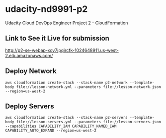 # udacity-nd9991-p2
Udacity Cloud DevOps Engineer Project 2 - CloudFormation

## Link to See it Live for submission
http://p2-se-webap-xov7jpqircfk-1024648911.us-west-2.elb.amazonaws.com/


## Deploy Network

```
aws cloudformation create-stack --stack-name p2-network --template-body file://lesson-network.yml --parameters file://lesson-network.json --region=us-west-2
```

## Deploy Servers

```
aws cloudformation create-stack --stack-name p2-servers --template-body file://lesson-servers.yml --parameters file://lesson-servers.json --capabilities CAPABILITY_IAM CAPABILITY_NAMED_IAM CAPABILITY_AUTO_EXPAND --region=us-west-2
```
